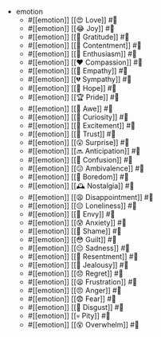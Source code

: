 - emotion
  - #[[emotion]]  [[😍  Love]] #🔖
  - #[[emotion]]  [[😂  Joy]] #🔖
  - #[[emotion]]  [[🙏  Gratitude]] #🔖
  - #[[emotion]]  [[🧘  Contentment]] #🔖
  - #[[emotion]]  [[🤩  Enthusiasm]] #🔖
  - #[[emotion]]  [[❤️  Compassion]] #🔖
  - #[[emotion]]  [[🤝  Empathy]] #🔖
  - #[[emotion]]  [[💔  Sympathy]] #🔖
  - #[[emotion]]  [[🤞  Hope]] #🔖
  - #[[emotion]]  [[🏆  Pride]] #🔖
  - #[[emotion]]  [[🤯  Awe]] #🔖
  - #[[emotion]]  [[🤔  Curiosity]] #🔖
  - #[[emotion]]  [[🤪  Excitement]] #🔖
  - #[[emotion]]  [[🤝  Trust]] #🔖
  - #[[emotion]]  [[😲  Surprise]] #🔖
  - #[[emotion]]  [[🔜  Anticipation]] #🔖
  - #[[emotion]]  [[🤷  Confusion]] #🔖
  - #[[emotion]]  [[😕  Ambivalence]] #🔖
  - #[[emotion]]  [[🥱  Boredom]] #🔖
  - #[[emotion]]  [[🕰️  Nostalgia]] #🔖
  - #[[emotion]]  [[😩  Disappointment]] #🔖
  - #[[emotion]]  [[😔  Loneliness]] #🔖
  - #[[emotion]]  [[🤫  Envy]] #🔖
  - #[[emotion]]  [[😰  Anxiety]] #🔖
  - #[[emotion]]  [[🥺  Shame]] #🔖
  - #[[emotion]]  [[😳  Guilt]] #🔖
  - #[[emotion]]  [[😔  Sadness]] #🔖
  - #[[emotion]]  [[🤬  Resentment]] #🔖
  - #[[emotion]]  [[🤨  Jealousy]] #🔖
  - #[[emotion]]  [[😞  Regret]] #🔖
  - #[[emotion]]  [[😫  Frustration]] #🔖
  - #[[emotion]]  [[😠  Anger]] #🔖
  - #[[emotion]]  [[😨  Fear]] #🔖
  - #[[emotion]]  [[🤢  Disgust]] #🔖
  - #[[emotion]]  [[💀  Pity]] #🔖
  - #[[emotion]]  [[😵  Overwhelm]] #🔖


